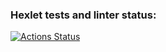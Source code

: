 ### Hexlet tests and linter status:
[![Actions Status](https://github.com/Nidenai/python-project-lvl3/workflows/hexlet-check/badge.svg)](https://github.com/Nidenai/python-project-lvl3/actions)